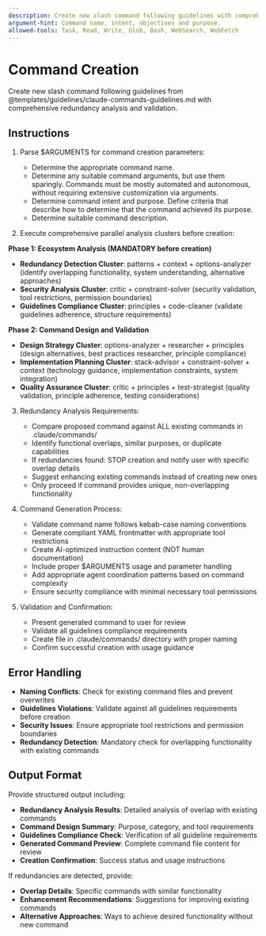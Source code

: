 ```yaml
---
description: Create new slash command following guidelines with comprehensive analysis.
argument-hint: Command name, intent, objectives and purpose.
allowed-tools: Task, Read, Write, Glob, Bash, WebSearch, WebFetch
---
```


# Command Creation

Create new slash command following guidelines from @templates/guidelines/claude-commands-guidelines.md
with comprehensive redundancy analysis and validation.

## Instructions

1. Parse $ARGUMENTS for command creation parameters:
   - Determine the appropriate command name.
   - Determine any suitable command arguments, but use them sparingly. Commands must be mostly automated
   and autonomous, without requiring extensive customization via arguments.
   - Determine command intent and purpose. Define criteria that describe how to determine that the command
   achieved its purpose.
   - Determine suitable command description.

2. Execute comprehensive parallel analysis clusters before creation:

**Phase 1: Ecosystem Analysis (MANDATORY before creation)**
- **Redundancy Detection Cluster**: patterns + context + options-analyzer (identify overlapping functionality, system understanding, alternative approaches)
- **Security Analysis Cluster**: critic + constraint-solver (security validation, tool restrictions, permission boundaries)
- **Guidelines Compliance Cluster**: principles + code-cleaner (validate guidelines adherence, structure requirements)

**Phase 2: Command Design and Validation**
- **Design Strategy Cluster**: options-analyzer + researcher + principles (design alternatives, best practices researcher, principle compliance)
- **Implementation Planning Cluster**: stack-advisor + constraint-solver + context (technology guidance, implementation constraints, system integration)
- **Quality Assurance Cluster**: critic + principles + test-strategist (quality validation, principle adherence, testing considerations)

3. Redundancy Analysis Requirements:
   - Compare proposed command against ALL existing commands in .claude/commands/
   - Identify functional overlaps, similar purposes, or duplicate capabilities
   - If redundancies found: STOP creation and notify user with specific overlap details
   - Suggest enhancing existing commands instead of creating new ones
   - Only proceed if command provides unique, non-overlapping functionality

4. Command Generation Process:
   - Validate command name follows kebab-case naming conventions
   - Generate compliant YAML frontmatter with appropriate tool restrictions
   - Create AI-optimized instruction content (NOT human documentation)
   - Include proper $ARGUMENTS usage and parameter handling
   - Add appropriate agent coordination patterns based on command complexity
   - Ensure security compliance with minimal necessary tool permissions

5. Validation and Confirmation:
   - Present generated command to user for review
   - Validate all guidelines compliance requirements
   - Create file in .claude/commands/ directory with proper naming
   - Confirm successful creation with usage guidance

## Error Handling

- **Naming Conflicts**: Check for existing command files and prevent overwrites
- **Guidelines Violations**: Validate against all guidelines requirements before creation
- **Security Issues**: Ensure appropriate tool restrictions and permission boundaries
- **Redundancy Detection**: Mandatory check for overlapping functionality with existing commands

## Output Format

Provide structured output including:
- **Redundancy Analysis Results**: Detailed analysis of overlap with existing commands
- **Command Design Summary**: Purpose, category, and tool requirements
- **Guidelines Compliance Check**: Verification of all guideline requirements
- **Generated Command Preview**: Complete command file content for review
- **Creation Confirmation**: Success status and usage instructions

If redundancies are detected, provide:
- **Overlap Details**: Specific commands with similar functionality
- **Enhancement Recommendations**: Suggestions for improving existing commands
- **Alternative Approaches**: Ways to achieve desired functionality without new command